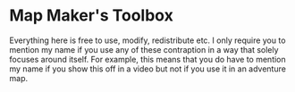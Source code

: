 Map Maker's Toolbox
===================

Everything here is free to use, modify, redistribute etc.
I only require you to mention my name if you use any of these contraption in a way that solely focuses around itself.
For example, this means that you do have to mention my name if you show this off in a video but not if you use it in an adventure map.
